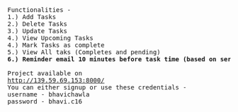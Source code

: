 <pre>
Functionalities - 
1.) Add Tasks
2.) Delete Tasks
3.) Update Tasks
4.) View Upcoming Tasks
4.) Mark Tasks as complete
5.) View All taks (Completes and pending)
<b>6.) Reminder email 10 minutes before task time (based on server time). </b>

Project available on
<a href="http://139.59.69.153:8000/">http://139.59.69.153:8000/</a>
You can either signup or use these credentials - 
username - bhavichawla
password - bhavi.c16
</pre>
